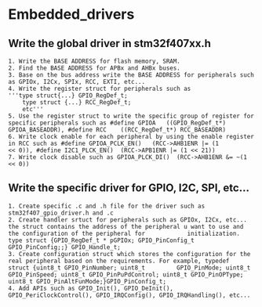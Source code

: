 # Embedded_drivers
## Write the global driver in stm32f407xx.h

	1. Write the BASE ADDRESS for flash memory, SRAM.
	2. Find the BASE ADDRESS for APBx and AHBx buses.
	3. Base on the bus address write the BASE ADDRESS for peripherals such as GPIOx, I2Cx, SPIx, RCC, EXTI, etc...
	4. Write the register struct for peripherals such as 
	'''type struct{...} GPIO_RegDef_t; 
	 	type struct {...} RCC_RegDef_t;
		etc'''
	5. Use the register struct to write the specific group of register for specific peripherals such as #define GPIOA	((GPIO_RegDef_t*) 		GPIOA_BASEADDR), #define RCC	((RCC_RegDef_t*) RCC_BASEADDR)
	6. Write clock enable for each peripheral by using the enable register in RCC such as #define GPIOA_PCLK_EN()	(RCC->AHB1ENR |= (1 		<< 0)), #define I2C1_PLCK_EN()	(RCC->APB1ENR |= (1 << 21))
	7. Write clock disable such as GPIOA_PLCK_DI()	(RCC->AHB1ENR &= ~(1 << 0))

## Write the specific driver for GPIO, I2C, SPI, etc...
	1. Create specific .c and .h file for the driver such as stm32f407_gpio_driver.h and .c
	2. Create handler srtuct for peripherals such as GPIOx, I2Cx, etc... the struct contains the address of the peripheral u want to use and the configuration of the peripheral for 			initialization. type struct {GPIO_RegDef_t * pGPIOx; GPIO_PinConfig_t GPIO_PinConfig;;} GPIO_Handle_t;
	3. Create configuration struct which stores the configuration for the real peripheral based on the requirements. For example, typedef 		struct {uint8_t GPIO_PinNumber; uint8_t 		GPIO_PinMode; uint8_t GPIO_PinSpeed; uint8_t GPIO_PinPuPdControl; uint8_t GPIO_PinOPType; uint8_t GPIO_PinAltFunMode;}GPIO_PinConfig_t;
	4. Add APIs such as GPIO_Init(), GPIO_DeInit(), GPIO_PeriClockControl(), GPIO_IRQConfig(), GPIO_IRQHandling(), etc...
